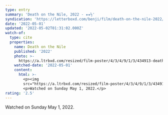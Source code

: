 ```yaml
---
type: entry
summary: 'Death on the Nile, 2022 - ★★½'
syndication: 'https://letterboxd.com/benji/film/death-on-the-nile-2022/'
date: '2022-05-01'
updated: '2022-05-02T01:31:02.000Z'
watch-of:
  type: cite
  properties:
    name: Death on the Nile
    published: '2022'
    photo: >-
      https://a.ltrbxd.com/resized/film-poster/4/3/4/9/1/3/434913-death-on-the-nile-0-600-0-900-crop.jpg?v=b202451f0b
    watched-date: '2022-05-01'
    content:
      html: >-
        <p><img
        src="https://a.ltrbxd.com/resized/film-poster/4/3/4/9/1/3/434913-death-on-the-nile-0-600-0-900-crop.jpg?v=b202451f0b"/></p>
        <p>Watched on Sunday May 1, 2022.</p>
rating: '2.5'
---
```

Watched on Sunday May 1, 2022.
